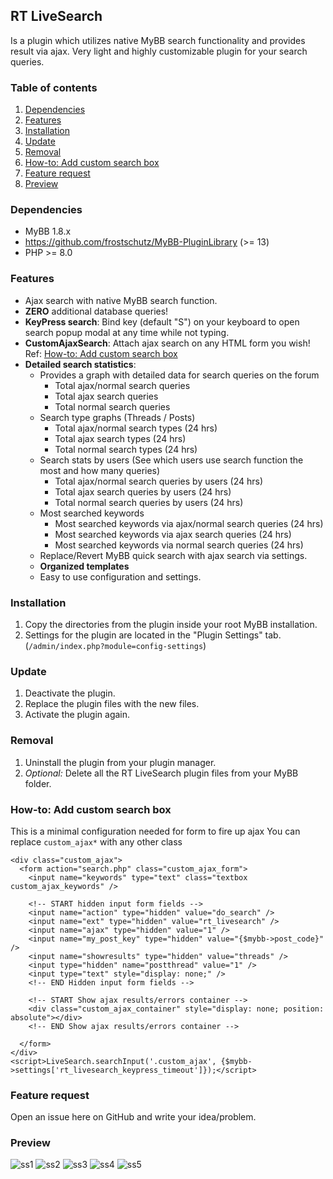 ## RT LiveSearch
Is a plugin which utilizes native MyBB search functionality and provides result via ajax.
Very light and highly customizable plugin for your search queries.

### Table of contents

1. [Dependencies](#dependencies)
2. [Features](#features)
3. [Installation](#installation)
4. [Update](#update)
5. [Removal](#removal)
6. [How-to: Add custom search box](#how-to-add-custom-search-box)
7. [Feature request](#feature-request)
8. [Preview](#preview)

### Dependencies
- MyBB 1.8.x
- https://github.com/frostschutz/MyBB-PluginLibrary (>= 13)
- PHP >= 8.0

### Features
- Ajax search with native MyBB search function.
- **ZERO** additional database queries!
- **KeyPress search**: Bind key (default "S") on your keyboard to open search popup modal at any time while not typing.
- **CustomAjaxSearch**: Attach ajax search on any HTML form you wish! Ref: [How-to: Add custom search box](#how-to-add-custom-search-box) 
- **Detailed search statistics**:
  - Provides a graph with detailed data for search queries on the forum
    - Total ajax/normal search queries
    - Total ajax search queries
    - Total normal search queries
  - Search type graphs (Threads / Posts)
    - Total ajax/normal search types (24 hrs)
    - Total ajax search types (24 hrs)
    - Total normal search types (24 hrs)
  - Search stats by users (See which users use search function the most and how many queries)
    - Total ajax/normal search queries by users (24 hrs)
    - Total ajax search queries by users (24 hrs)
    - Total normal search queries by users (24 hrs)
  - Most searched keywords
    - Most searched keywords via ajax/normal search queries (24 hrs)
    - Most searched keywords via ajax search queries (24 hrs)
    - Most searched keywords via normal search queries (24 hrs)
  - Replace/Revert MyBB quick search with ajax search via settings.
  - **Organized templates**
  - Easy to use configuration and settings.

### Installation
1. Copy the directories from the plugin inside your root MyBB installation.
2. Settings for the plugin are located in the "Plugin Settings" tab. (`/admin/index.php?module=config-settings`)

### Update
1. Deactivate the plugin.
2. Replace the plugin files with the new files.
3. Activate the plugin again.

### Removal
1. Uninstall the plugin from your plugin manager.
2. _Optional:_ Delete all the RT LiveSearch plugin files from your MyBB folder.

### How-to: Add custom search box
This is a minimal configuration needed for form to fire up ajax
You can replace `custom_ajax*` with any other class
```smarty
<div class="custom_ajax">
  <form action="search.php" class="custom_ajax_form">
    <input name="keywords" type="text" class="textbox custom_ajax_keywords" />
    
    <!-- START hidden input form fields -->
    <input name="action" type="hidden" value="do_search" />
    <input name="ext" type="hidden" value="rt_livesearch" />
    <input name="ajax" type="hidden" value="1" />
    <input name="my_post_key" type="hidden" value="{$mybb->post_code}" />
    <input name="showresults" type="hidden" value="threads" />
    <input type="hidden" name="postthread" value="1" />
    <input type="text" style="display: none;" />
    <!-- END Hidden input form fields -->
    
    <!-- START Show ajax results/errors container -->
    <div class="custom_ajax_container" style="display: none; position: absolute"></div>
    <!-- END Show ajax results/errors container -->
    
  </form>
</div>
<script>LiveSearch.searchInput('.custom_ajax', {$mybb->settings['rt_livesearch_keypress_timeout']});</script>
```

### Feature request
Open an issue here on GitHub and write your idea/problem.

### Preview
<img src="https://i.postimg.cc/J0JcgcV7/ss1.png" alt="ss1"/>
<img src="https://i.postimg.cc/05JfbxMg/ss2.png" alt="ss2"/>
<img src="https://i.postimg.cc/tCQz6fWs/ss3.png" alt="ss3"/>
<img src="https://i.postimg.cc/qMsxxLxj/ss4.png" alt="ss4"/>
<img src="https://i.postimg.cc/mgd2MSw4/ss5.png" alt="ss5"/>
